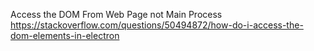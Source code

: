 

Access the DOM From Web Page not Main Process
https://stackoverflow.com/questions/50494872/how-do-i-access-the-dom-elements-in-electron